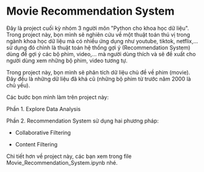 #  Movie Recommendation System

Đây là project cuối kỳ nhóm 3 người môn "Python cho khoa học dữ liệu". Trong project này, bọn mình sẽ nghiên cứu về một thuật toán thú vị trong ngành khoa học dữ liệu mà có nhiều ứng dụng như youtube, tiktok, netflix,... sử dụng đó chính là thuật toán hệ thống gợi ý (Recommendation System) dùng để gợi ý các bộ phim, video,... mà người dùng thích và sẽ đề xuất cho người dùng xem những bộ phim, video tương tự.

Trong project này, bọn mình sẽ phân tích dữ liệu chủ đề về phim (movie). Đây đều là những dữ liệu đã khá cũ (những bộ phim từ trước năm 2000 là chủ yếu).

Các bước bọn mình làm trên project này:

   Phần 1. Explore Data Analysis

   Phần 2. Recommendation System sử dụng hai phương pháp: 

   -  Collaborative Filtering

   -  Content Filtering

Chi tiết hơn về project này, các bạn xem trong file Movie_Recommendation_System.ipynb nhé.
